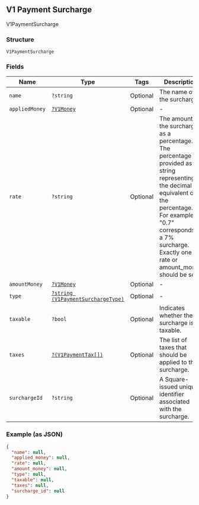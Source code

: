 ## V1 Payment Surcharge

V1PaymentSurcharge

### Structure

`V1PaymentSurcharge`

### Fields

| Name | Type | Tags | Description |
|  --- | --- | --- | --- |
| `name` | `?string` | Optional | The name of the surcharge. |
| `appliedMoney` | [`?V1Money`](/doc/models/v1-money.md) | Optional | -  |
| `rate` | `?string` | Optional | The amount of the surcharge as a percentage. The percentage is provided as a string representing the decimal equivalent of the percentage. For example, "0.7" corresponds to a 7% surcharge. Exactly one of rate or amount_money should be set. |
| `amountMoney` | [`?V1Money`](/doc/models/v1-money.md) | Optional | -  |
| `type` | [`?string (V1PaymentSurchargeType)`](/doc/models/v1-payment-surcharge-type.md) | Optional | -  |
| `taxable` | `?bool` | Optional | Indicates whether the surcharge is taxable. |
| `taxes` | [`?(V1PaymentTax[])`](/doc/models/v1-payment-tax.md) | Optional | The list of taxes that should be applied to the surcharge. |
| `surchargeId` | `?string` | Optional | A Square-issued unique identifier associated with the surcharge. |

### Example (as JSON)

```json
{
  "name": null,
  "applied_money": null,
  "rate": null,
  "amount_money": null,
  "type": null,
  "taxable": null,
  "taxes": null,
  "surcharge_id": null
}
```

